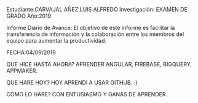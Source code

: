 Estudiante:CARVAJAL AÑEZ LUIS ALFREDO Investigación: EXAMEN DE GRADO Año:2019

Informe Diario de Avance: El objetivo de este informe es facilitar la transferencia de información y la colaboración entre los miembros del equipo para aumentar la productividad.

FECHA:04/09/2019

QUE HICE HASTA AHORA? 
APRENDER ANGULAR, FIREBASE, BIGQUERY, APPMAKER.

QUE HARE HOY?
 HOY APRENDI A USAR GITHUB. :)

COMO LO HARE?
CON ENTUSIASMO Y GANAS DE APRENDER.


